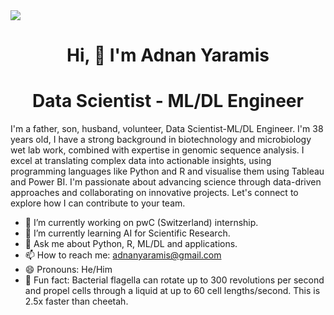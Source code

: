 <img src="https://github.com/ayaramis/ayaramis/blob/main/Blue%20Yellow%20Futuristic%20Virtual%20Technology%20Blog%20Banner.png?raw=true">

<h1 align="center">Hi, 👋 I'm Adnan Yaramis</h1>

<h1 align="center">Data Scientist - ML/DL Engineer</h1>

<p align="hustify">I'm a father, son, husband, volunteer, Data Scientist-ML/DL Engineer. I'm 38 years old, I have a strong background in biotechnology and microbiology wet lab work, combined with expertise in genomic sequence analysis. I excel at translating complex data into actionable insights, using programming languages like Python and R and visualise them using Tableau and Power BI. I'm passionate about advancing science through data-driven approaches and collaborating on innovative projects. Let's connect to explore how I can contribute to your team.</p>

- 🔭 I’m currently working on pwC (Switzerland) internship.
- 🌱 I’m currently learning AI for Scientific Research.
- 💬 Ask me about Python, R, ML/DL and applications.
- 📫 How to reach me: adnanyaramis@gmail.com
- 😄 Pronouns: He/Him
- 🦠 Fun fact: Bacterial flagella can rotate up to 300 revolutions per second and propel cells through a liquid at up to 60 cell lengths/second. This is 2.5x faster than cheetah.
